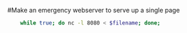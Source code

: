 #Make an emergency webserver to serve up a single page
```bash
	while true; do nc -l 8080 < $filename; done;
```
